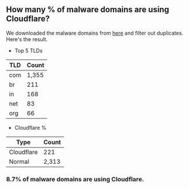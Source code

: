 ## How many % of malware domains are using Cloudflare?


We downloaded the malware domains from [here](https://urlhaus.abuse.ch) and filter out duplicates.
Here's the result.


[//]: # (start replacement)


- Top 5 TLDs

| TLD | Count |
| --- | --- |
| com | 1,355 |
| br | 211 |
| in | 168 |
| net | 83 |
| org | 66 |


- Cloudflare %

| Type | Count |
| --- | --- |
| Cloudflare | 221 |
| Normal | 2,313 |


### 8.7% of malware domains are using Cloudflare.